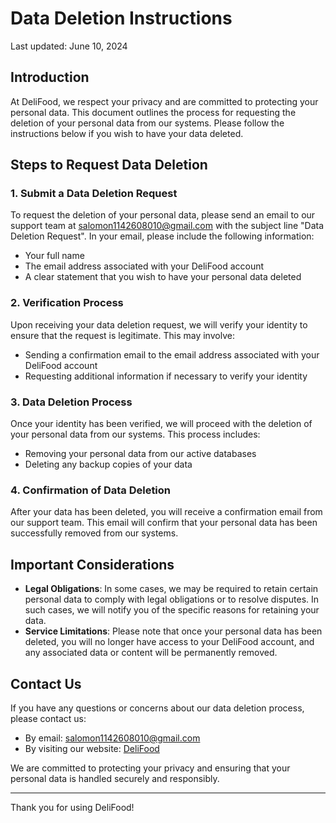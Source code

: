 # Data Deletion Instructions

Last updated: June 10, 2024

## Introduction

At DeliFood, we respect your privacy and are committed to protecting your personal data. This document outlines the process for requesting the deletion of your personal data from our systems. Please follow the instructions below if you wish to have your data deleted.

## Steps to Request Data Deletion

### 1. Submit a Data Deletion Request

To request the deletion of your personal data, please send an email to our support team at [salomon1142608010@gmail.com](mailto:salomon1142608010@gmail.com) with the subject line "Data Deletion Request". In your email, please include the following information:

- Your full name
- The email address associated with your DeliFood account
- A clear statement that you wish to have your personal data deleted

### 2. Verification Process

Upon receiving your data deletion request, we will verify your identity to ensure that the request is legitimate. This may involve:

- Sending a confirmation email to the email address associated with your DeliFood account
- Requesting additional information if necessary to verify your identity

### 3. Data Deletion Process

Once your identity has been verified, we will proceed with the deletion of your personal data from our systems. This process includes:

- Removing your personal data from our active databases
- Deleting any backup copies of your data

### 4. Confirmation of Data Deletion

After your data has been deleted, you will receive a confirmation email from our support team. This email will confirm that your personal data has been successfully removed from our systems.

## Important Considerations

- **Legal Obligations**: In some cases, we may be required to retain certain personal data to comply with legal obligations or to resolve disputes. In such cases, we will notify you of the specific reasons for retaining your data.
- **Service Limitations**: Please note that once your personal data has been deleted, you will no longer have access to your DeliFood account, and any associated data or content will be permanently removed.

## Contact Us

If you have any questions or concerns about our data deletion process, please contact us:

- By email: [salomon1142608010@gmail.com](mailto:salomon1142608010@gmail.com)
- By visiting our website: [DeliFood](#)

We are committed to protecting your privacy and ensuring that your personal data is handled securely and responsibly.

---

Thank you for using DeliFood!
